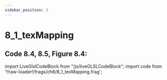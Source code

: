 ```yaml
---
sidebar_position: 3
---
```


# 8_1_texMapping
## Code 8.4, 8.5, Figure 8.4: 

import LiveGlslCodeBlock from "/js/liveGLSLCodeBlock";
import code from '!!raw-loader!/frags/ch8/8_1_texMapping.frag';

<LiveGlslCodeBlock fragName='8_1_texMapping.frag' fragCode={code} />
